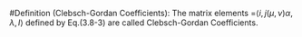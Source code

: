 #Definition 
(Clebsch-Gordan Coefficients): The matrix elements =$\langle i,j(\mu,\nu)\alpha,\lambda,l\rangle$ defined by Eq.(3.8-3) are called Clebsch-Gordan Coefficients.